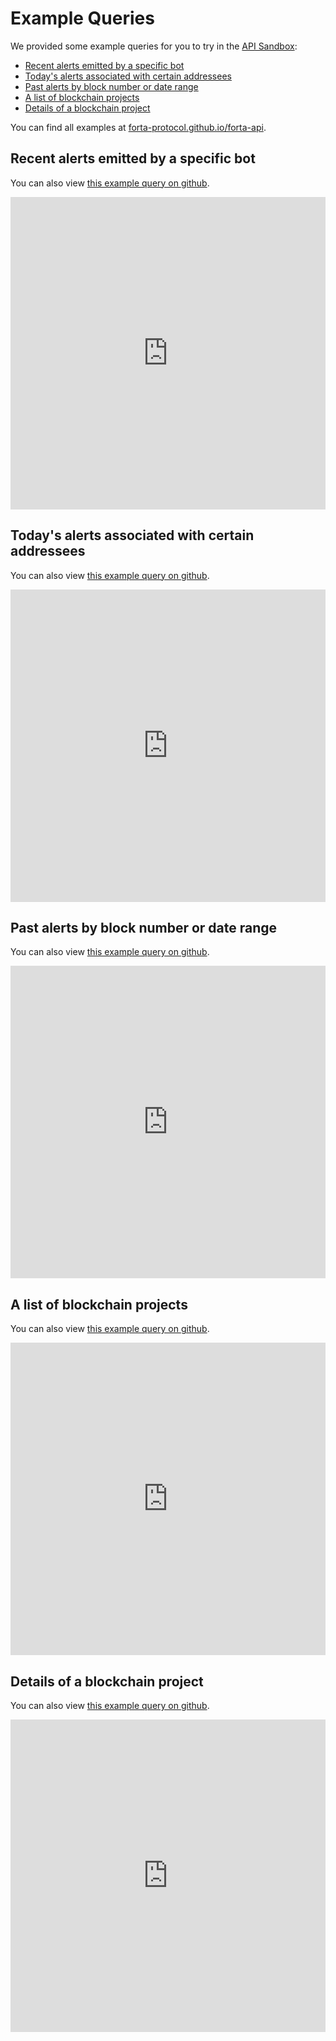 # Example Queries

We provided some example queries for you to try in the [API Sandbox](https://studio.apollographql.com/sandbox?document=query%20exampleQuery%20%7B%0A%20%23%20first%205%20alerts%0A%20alerts%20%7B%0A%20%20%20%20pageInfo%20%7B%0A%20%20%20%20%20%20hasNextPage%0A%20%20%20%20%20%20endCursor%20%7B%0A%20%20%20%20%20%20%20%20alertId%0A%20%20%20%20%20%20%20%20blockNumber%0A%20%20%20%20%20%20%7D%0A%20%20%20%20%7D%0A%20%20%20%20alerts%20%7B%0A%20%20%20%20%20%20createdAt%0A%20%20%20%20%20%20name%0A%20%20%20%20%20%20protocol%0A%20%20%20%20%20%20findingType%0A%20%20%20%20%20%20source%20%7B%0A%20%20%20%20%20%20%20%20transactionHash%0A%20%20%20%20%20%20%20%20block%20%7B%0A%20%20%20%20%20%20%20%20%20%20number%0A%20%20%20%20%20%20%20%20%20%20chainId%0A%20%20%20%20%20%20%20%20%7D%0A%20%20%20%20%20%20%20%20agent%20%7B%0A%20%20%20%20%20%20%20%20%20%20id%0A%20%20%20%20%20%20%20%20%7D%0A%20%20%20%20%20%20%7D%0A%20%20%20%20%20%20severity%0A%20%20%20%20%20%20metadata%0A%20%20%20%20%7D%0A%20%20%7D%0A%7D&endpoint=https%3A%2F%2Fapi.forta.network%2Fgraphql):

* [Recent alerts emitted by a specific bot](#recent-alerts-emitted-by-a-specific-bot)
* [Today's alerts associated with certain addressees](#todays-alerts-associated-with-certain-addressees)
* [Past alerts by block number or date range](#past-alerts-by-block-number-or-date-range)
* [A list of blockchain projects](#a-list-of-blockchain-projects)
* [Details of a blockchain project](#details-of-a-blockchain-project)

You can find all examples at [forta-protocol.github.io/forta-api](https://forta-protocol.github.io/forta-api/).

## Recent alerts emitted by a specific bot

You can also view [this example query on github](https://forta-protocol.github.io/forta-api/example_queries/recent_alerts.html).
<iframe
  src="https://forta-protocol.github.io/forta-api/example_queries/recent_alerts.html"
  style="width:100%; height:500px;" frameborder="0"
></iframe>

## Today's alerts associated with certain addressees

You can also view [this example query on github](https://forta-protocol.github.io/forta-api/example_queries/todays_alerts.html).
<iframe
  src="https://forta-protocol.github.io/forta-api/example_queries/todays_alerts.html"
  style="width:100%; height:500px;" frameborder="0"
></iframe>

## Past alerts by block number or date range

You can also view [this example query on github](https://forta-protocol.github.io/forta-api/example_queries/past_alerts.html).
<iframe
  src="https://forta-protocol.github.io/forta-api/example_queries/past_alerts.html"
  style="width:100%; height:500px;" frameborder="0"
></iframe>

## A list of blockchain projects

You can also view [this example query on github](https://forta-protocol.github.io/forta-api/example_queries/blockchain_projects_list.html).
<iframe
  src="https://forta-protocol.github.io/forta-api/example_queries/blockchain_projects_list.html"
  style="width:100%; height:500px;" frameborder="0"
></iframe>

## Details of a blockchain project

You can also view [this example query on github](https://forta-protocol.github.io/forta-api/example_queries/blockchain_project.html).
<iframe
  src="https://forta-protocol.github.io/forta-api/example_queries/blockchain_project.html"
  style="width:100%; height:500px;" frameborder="0"
></iframe>

